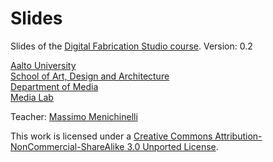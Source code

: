 Slides
======

Slides of the [Digital Fabrication Studio course](http://mlab.taik.fi/studies/courses/course?id=1986).
Version: 0.2

[Aalto University](http://www.aalto.fi/en/)<br>
[School of Art, Design and Architecture](http://arts.aalto.fi/en/)<br>
[Department of Media](http://media.aalto.fi/en/)<br>
[Media Lab](http://mlab.taik.fi/)<br>

Teacher: [Massimo Menichinelli](http://fi.linkedin.com/in/massimomenichinelli)


This work is licensed under a [Creative Commons Attribution-NonCommercial-ShareAlike 3.0 Unported License](http://creativecommons.org/licenses/by-nc-sa/3.0/deed.en_US).